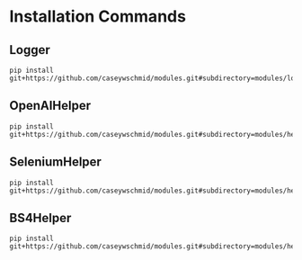 # Installation Commands

## Logger

```terminal
pip install git+https://github.com/caseywschmid/modules.git#subdirectory=modules/logs/logger
```

## OpenAIHelper

```terminal
pip install git+https://github.com/caseywschmid/modules.git#subdirectory=modules/helpers/openai_helper
```

## SeleniumHelper

```terminal
pip install git+https://github.com/caseywschmid/modules.git#subdirectory=modules/helpers/selenium_helper
```

## BS4Helper

```terminal
pip install git+https://github.com/caseywschmid/modules.git#subdirectory=modules/helpers/bs4_helper
```